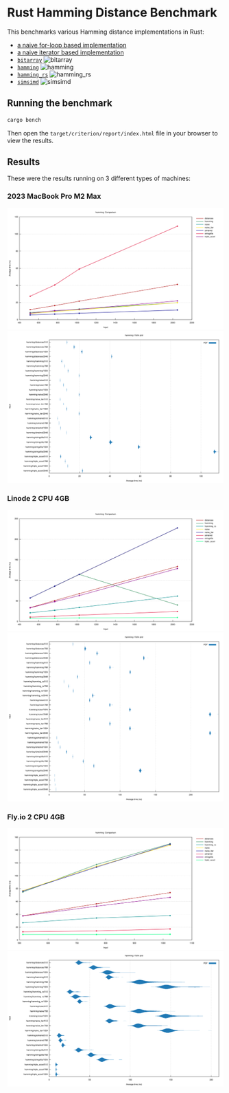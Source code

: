 # Rust Hamming Distance Benchmark

This benchmarks various Hamming distance implementations in Rust:

- [a naive for-loop based implementation](src/naive.rs)
- [a naive iterator based implementation](src/naive.rs)
- [`bitarray`](https://crates.io/crates/bitarray) ![bitarray](https://img.shields.io/crates/d/bitarray)
- [`hamming`](https://crates.io/crates/hamming) ![hamming](https://img.shields.io/crates/d/hamming)
- [`hamming_rs`](https://crates.io/crates/hamming_rs) ![hamming_rs](https://img.shields.io/crates/d/hamming_rs)
- [`simsimd`](https://crates.io/crates/simsimd) ![simsimd](https://img.shields.io/crates/d/simsimd)

## Running the benchmark

```sh
cargo bench
```

Then open the `target/criterion/report/index.html` file in your browser to view the results.

## Results

These were the results running on 3 different types of machines:

### 2023 MacBook Pro M2 Max

![Benchmark results](results/line-chart-macbook.svg)
![Benchmark results](results/violin-chart-macbook.svg)

### Linode 2 CPU 4GB

![Benchmark results](results/line-chart-linode.svg)
![Benchmark results](results/violin-chart-linode.svg)

### Fly.io 2 CPU 4GB

![Benchmark results](results/line-chart-fly.svg)
![Benchmark results](results/violin-chart-fly.svg)
